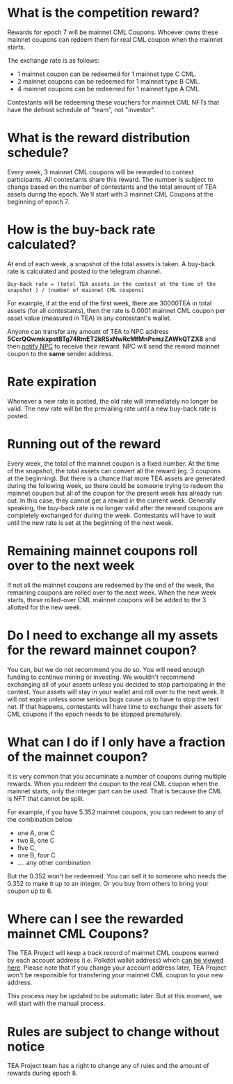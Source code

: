 # What is the competition reward?
Rewards for epoch 7 will be mainnet CML Coupons. Whoever owns these mainnet coupons can redeem them for real CML coupon when the mainnet starts.

The exchange rate is as follows:

- 1 mainnet coupon can be redeemed for 1 mainnet type C CML.
- 2 mainnet coupons can be redeemed for 1 mainnet type B CML.
- 4 mainnet coupons can be redeemed for 1 mainnet type A CML.

Contestants will be redeeming these vouchers for mainnet CML NFTs that have the defrost schedule of "team", not "investor". 

# What is the reward distribution schedule?
Every week, 3 mainnet CML coupons will be rewarded to contest participants. All contestants share this reward. The number is subject to change based on the number of contestants and the total amount of TEA assets during the epoch. We'll start with 3 mainnet CML Coupons at the beginning of epoch 7. 

# How is the buy-back rate calculated?

At end of each week, a snapshot of the total assets is taken. A buy-back rate is calculated and posted to the telegram channel. 
```
Buy-back rate = (total TEA assets in the contest at the time of the snapshot ) / (number of mainnet CML coupons)
```
For example, if at the end of the first week, there are 30000TEA in total assets (for all contestants), then the rate is 0.0001 mainnet CML coupon per asset value (measured in TEA) in any contestant's wallet.

Anyone can transfer any amount of TEA to NPC address **5CcrQQwmkxpstBTg74RmET2kRSxNwRcMfMnPsmzZAWkQTZX8** and then [notify NPC](https://docs.google.com/forms/d/e/1FAIpQLSdLSD7JPA_9xF4qzYMM3gyUPqWJ_smiC3v28YQR0tq5Y07ZhA/viewform) to receive their reward. NPC will send the reward mainnet coupon to the **same** sender address. 

# Rate expiration

Whenever a new rate is posted, the old rate will immediately no longer be valid. The new rate will be the prevailing rate until a new buy-back rate is posted.

# Running out of the reward
Every week, the total of the mainnet coupon is a fixed number. At the time of the snapshot, the total assets can convert all the reward (eg. 3 coupons at the beginning). But there is a chance that more TEA assets are generated during the following week, so there could be someone trying to redeem the mainnet coupon but all of the coupon for the present week has already run out. In this case, they cannot get a reward in the current week. Generally speaking, the buy-back rate is no longer valid after the reward coupons are completely exchanged for during the week. Contestants will have to wait until the new rate is set at the beginning of the next week.

# Remaining mainnet coupons roll over to the next week

If not all the mainnet coupons are redeemed by the end of the week, the remaining coupons are rolled over to the next week. When the new week starts, these rolled-over CML mainnet coupons will be added to the 3 allotted for the new week.

# Do I need to exchange all my assets for the reward mainnet coupon?

You can, but we do not recommend you do so. You will need enough funding to continue mining or investing. We wouldn't recommend exchanging all of your assets unless you decided to stop participating in the contest. Your assets will stay in your wallet and roll over to the next week. It will not expire unless some serious bugs cause us to have to stop the test net. If that happens, contestants will have time to exchange their assets for CML coupons if the epoch needs to be stopped prematurely.

# What can I do if I only have a fraction of the mainnet coupon?

It is very common that you accuminate a number of coupons during multiple rewards. When you redeem the coupon to the real CML coupon when the mainnet starts, only the integer part can be used. That is because the CML is NFT that cannot be split. 

For example, if you have 5.352 mainnet coupons, you can redeem to any of the combination below
- one A, one C
- two B, one C
- five C,
- one B, four C
- .... any other combination

But the 0.352 won't be redeemed. You can sell it to someone who needs the 0.352 to make it up to an integer. Or you buy from others to bring your coupon up to 6.

# Where can I see the rewarded mainnet CML Coupons?

The TEA Project will keep a track record of mainnet CML coupons earned by each account address (i.e. Polkdot wallet address) which [can be viewed here](https://docs.google.com/spreadsheets/d/1NifxSCNpPxS0FAwDa3BKtXUrkos29ZdAwGb-XPF6xLE/edit?usp=sharing). Please note that if you change your account address later, TEA Project won't be responsible for transfering your mainnet CML coupon to your new address. 

This process may be updated to be automatic later. But at this moment, we will start with the manual process.

# Rules are subject to change without notice

TEA Project team has a right to change any of rules and the amount of rewards during epoch 8. 